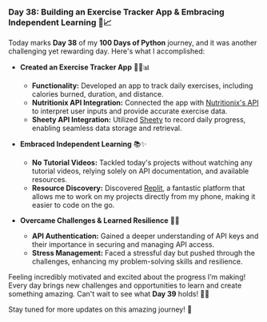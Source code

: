 ### Day 38: Building an Exercise Tracker App & Embracing Independent Learning 💪📈

Today marks **Day 38** of my **100 Days of Python** journey, and it was another challenging yet rewarding day. Here's what I accomplished:

- **Created an Exercise Tracker App** 🏃‍♂️📊
  - **Functionality:** Developed an app to track daily exercises, including calories burned, duration, and distance.
  - **Nutritionix API Integration:** Connected the app with [Nutritionix's API](https://www.nutritionix.com/business/api) to interpret user inputs and provide accurate exercise data.
  - **Sheety API Integration:** Utilized [Sheety](https://sheety.co/) to record daily progress, enabling seamless data storage and retrieval.

- **Embraced Independent Learning** 📚✨
  - **No Tutorial Videos:** Tackled today's projects without watching any tutorial videos, relying solely on API documentation, and available resources.
  - **Resource Discovery:** Discovered [Replit](https://replit.com/), a fantastic platform that allows me to work on my projects directly from my phone, making it easier to code on the go.

- **Overcame Challenges & Learned Resilience** 💪🧠
  - **API Authentication:** Gained a deeper understanding of API keys and their importance in securing and managing API access.
  - **Stress Management:** Faced a stressful day but pushed through the challenges, enhancing my problem-solving skills and resilience.

Feeling incredibly motivated and excited about the progress I’m making! Every day brings new challenges and opportunities to learn and create something amazing. Can't wait to see what **Day 39** holds! 🚀🐍

Stay tuned for more updates on this amazing journey! 🌟
